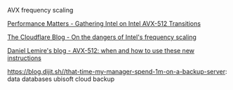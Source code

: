 AVX frequency scaling

[Performance Matters - Gathering Intel on Intel AVX-512 Transitions](https://travisdowns.github.io/blog/2020/01/17/avxfreq1.html)

[The Cloudflare Blog - On the dangers of Intel's frequency scaling](https://blog.cloudflare.com/on-the-dangers-of-intels-frequency-scaling/)

[Daniel Lemire's blog - AVX-512: when and how to use these new instructions](https://lemire.me/blog/2018/09/07/avx-512-when-and-how-to-use-these-new-instructions/)


https://blog.dijit.sh//that-time-my-manager-spend-1m-on-a-backup-server: data databases ubisoft cloud backup